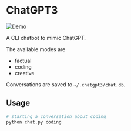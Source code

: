 # ChatGPT3

[![Demo](https://youtu.be/6-5w1qYstDY)](https://youtu.be/6-5w1qYstDY)


A CLI chatbot to mimic ChatGPT.

The available modes are

- factual
- coding
- creative

Conversations are saved to `~/.chatgpt3/chat.db`.

## Usage

```sh
# starting a conversation about coding
python chat.py coding
```

